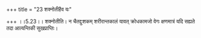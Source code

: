 +++
title = "23 शक्नोतीहैव यः"

+++
।।5.23।। शक्नोतीति। न चैतद्दुःशकम् शरीरान्तकालं यावत् क्रोधकामजो वेगः
क्षणमात्रं यदि सह्यते तदा आत्यन्तिकी सुखप्राप्तिः।

